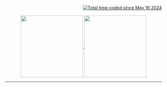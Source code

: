 <div style="flex" align="center">
<div align="end">
  <a href="https://wakatime.com/@99ad44eb-5d7a-4254-980d-85be0e98b669"><img src="https://wakatime.com/badge/user/99ad44eb-5d7a-4254-980d-85be0e98b669.svg" alt="Total time coded since May 16 2024" /></a>
</div>
<br>
<a href="https://github.com/anuraghazra/github-readme-stats">
  <img height=200 align="center" src="https://github-readme-stats.vercel.app/api?username=UncleTm-07" />
</a>
<a href="https://github.com/anuraghazra/convoychat">
  <img height=200 align="center" src="https://github-readme-stats.vercel.app/api/top-langs?username=UncleTm-07&layout=compact&langs_count=8&card_width=320" />
</a>
</div>

---
